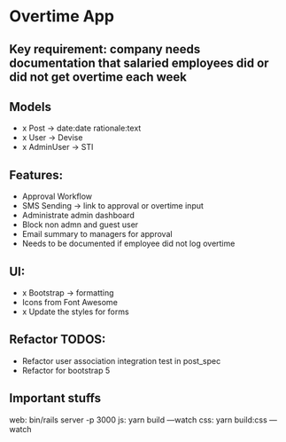 # Overtime App

## Key requirement: company needs documentation that salaried employees did or did not get overtime each week

## Models

- x Post -> date:date rationale:text
- x User -> Devise
- x AdminUser -> STI

## Features:

- Approval Workflow
- SMS Sending -> link to approval or overtime input
- Administrate admin dashboard
- Block non admn and guest user
- Email summary to managers for approval
- Needs to be documented if employee did not log overtime

## UI:

- x Bootstrap -> formatting
- Icons from Font Awesome
- x Update the styles for forms

## Refactor TODOS:

- Refactor user association integration test in post_spec
- Refactor for bootstrap 5

## Important stuffs

web: bin/rails server -p 3000
js: yarn build —watch
css: yarn build:css —watch
